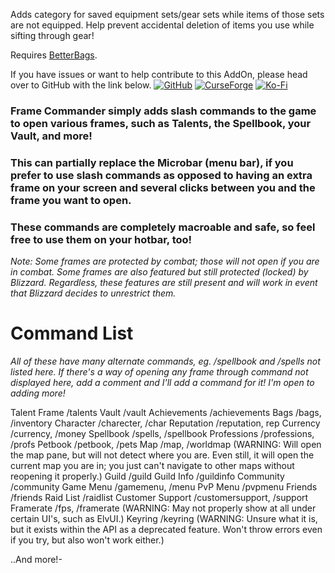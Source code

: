 Adds category for saved equipment sets/gear sets while items of those sets are not equipped. Help prevent accidental deletion of items you use while sifting through gear!

Requires [BetterBags](https://www.curseforge.com/wow/addons/better-bags).

If you have issues or want to help contribute to this AddOn, please head over to GitHub with the link below.
[![GitHub](https://github.com/user-attachments/assets/36665467-3547-49bf-9c33-0095bd3bcb8b)](https://github.com/Rycia/Frame-Commander)
[![CurseForge](https://github.com/user-attachments/assets/5feb4851-9320-4b27-a803-c12239ef6497)](https://legacy.curseforge.com/wow/addons/frame-commander)
[![Ko-Fi](https://github.com/user-attachments/assets/8154cab9-c0f5-4095-85ca-529dee114052)](https://ko-fi.com/rycia)

### Frame Commander simply adds slash commands to the game to open various frames, such as Talents, the Spellbook, your Vault, and more!
### This can partially replace the Microbar (menu bar), if you prefer to use slash commands as opposed to having an extra frame on your screen and several clicks between you and the frame you want to open.
### These commands are completely macroable and safe, so feel free to use them on your hotbar, too!

_Note: Some frames are protected by combat; those will not open if you are in combat._
_Some frames are also featured but still protected (locked) by Blizzard. Regardless, these features are still present and will work in event that Blizzard decides to unrestrict them._

Command List
============
_All of these have many alternate commands, eg. /spellbook and /spells not listed here.
If there's a way of opening any frame through command not displayed here, add a comment and I'll add a command for it! I'm open to adding more!_

Talent Frame /talents
Vault /vault
Achievements /achievements
Bags /bags, /inventory
Character /charecter, /char
Reputation /reputation, rep
Currency /currency, /money
Spellbook /spells, /spellbook
Professions /professions, /profs
Petbook  /petbook, /pets
Map /map, /worldmap (WARNING: Will open the map pane, but will not detect where you are. Even still, it will open the current map you are in; you just can't navigate to other maps without reopening it properly.)
Guild /guild
Guild Info /guildinfo
Community /community
Game Menu /gamemenu, /menu
PvP Menu /pvpmenu
Friends /friends
Raid List /raidlist
Customer Support /customersupport, /support
Framerate /fps, /framerate (WARNING: May not properly show at all under certain UI's, such as ElvUI.)
Keyring /keyring (WARNING: Unsure what it is, but it exists within the API as a deprecated feature. Won't throw errors even if you try, but also won't work either.)

..And more!-

